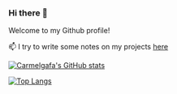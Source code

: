 ### Hi there 👋

Welcome to my Github profile!

📫 I try to write some notes on my projects [here](http://carmelgafa.com)


[![Carmelgafa's GitHub stats](https://github-readme-stats.vercel.app/api?username=carmelgafa&count_private=true&show_icons=true&theme=dracula)](https://github.com/carmelgafa/github-readme-stats)

[![Top Langs](https://github-readme-stats.vercel.app/api/top-langs/?username=carmelgafa&langs_count=8&theme=dracula)](https://github.com/anuraghazra/github-readme-stats)


<!--
**carmelgafa/carmelgafa** is a ✨ _special_ ✨ repository because its `README.md` (this file) appears on your GitHub profile.

Here are some ideas to get you started:

- 🔭 I’m currently working on ...
- 🌱 I’m currently learning ...
- 👯 I’m looking to collaborate on ...
- 🤔 I’m looking for help with ...
- 💬 Ask me about ...
- 📫 How to reach me: ...
- 😄 Pronouns: ...
- ⚡ Fun fact: ...
-->
